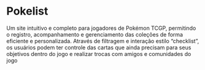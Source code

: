 # Pokelist
Um site intuitivo e completo para jogadores de Pokémon TCGP, permitindo o registro, acompanhamento e gerenciamento das coleções de forma eficiente e personalizada. Através de filtragem e interação estilo “checklist”, os usuários podem ter controle das cartas que ainda precisam para seus objetivos dentro do jogo e realizar trocas com amigos e comunidades do jogo
